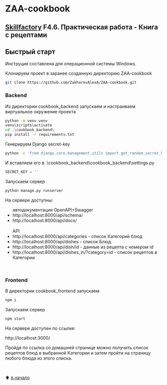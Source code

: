 # ZAA-cookbook
## [Skillfactory](https://skillfactory.ru) F4.6. Практическая работа - Книга с рецептами

<H2>Быстрый старт</H2>

Инструция составлена для операционной системы Windows.<br>

Клонируем проект в заранее созданную директорию ZAA-cookbook
```bash
git clone https://github.com/ZakharovAlexA/ZAA-cookbook.git
```
<H3>Backend</H3>

Из директории cookbook_backend запускаем и настраиваем виртуальное окружение проекта
```bash
python -m venv venv
venv\scripts\activate
cd .\cookbook_backend\ 
pip install -r requirements.txt
```

Генерируем Django secret-key
```bash
python -c 'from django.core.management.utils import get_random_secret_key; print(get_random_secret_key())'
```
И вставляем его в .\cookbook_backend\cookbook_backend\settings.py
```python
SECRET_KEY = ''
```
Запускаем сервер
```bash
python manage.py runserver
```

На сервере доступны:

<ul>
 автодокументация OpenAPI+Swagger
 
  <li>http://localhost:8000/api/schema/</li> 
  <li>http://localhost:8000/api/docs/</li>
 <br>
 API
 
  <li>http://localhost:8000/api/categories - список Категорий блюд</li>
  <li>http://localhost:8000/api/dishes - список Блюд</li>
  <li>http://localhost:8000/api/dish/id - данные из рецепта с номером id</li>
  <li>http://localhost:8000/api/dishes_in/?category=id - список рецептов в Категории</li>
</ul>
<br>

<H3>Frontend</H3>

В директории cookbook_frontend запускаем
```bash
npm i
```
Запускаем сервер
```bash
npm start
```
На сервере доступен по ссылке:

http://localhost:3000/

Пройдя по ссылка со домашней странице можно получить список рецептов блюд в выбранной Категории и затем пройти на страницу любого блюда из этого списка. 

<br>

:arrow_up: [в начало](README.md#ZAA-cookbook)
